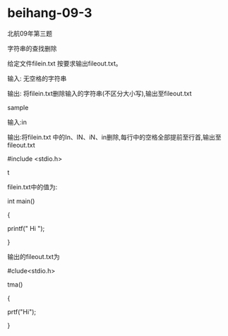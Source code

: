# beihang-09-3
北航09年第三题

字符串的查找删除

给定文件filein.txt 按要求输出fileout.txt。

输入: 无空格的字符串

输出: 将filein.txt删除输入的字符串(不区分大小写),输出至fileout.txt

sample

输入:in

输出:将filein.txt 中的In、IN、iN、in删除,每行中的空格全部提前至行首,输出至fileout.txt

#include <stdio.h>

t

filein.txt中的值为:

int main()

{

printf(" Hi ");

}

输出的fileout.txt为

#clude<stdio.h>

tma()

{

prtf("Hi");

}
